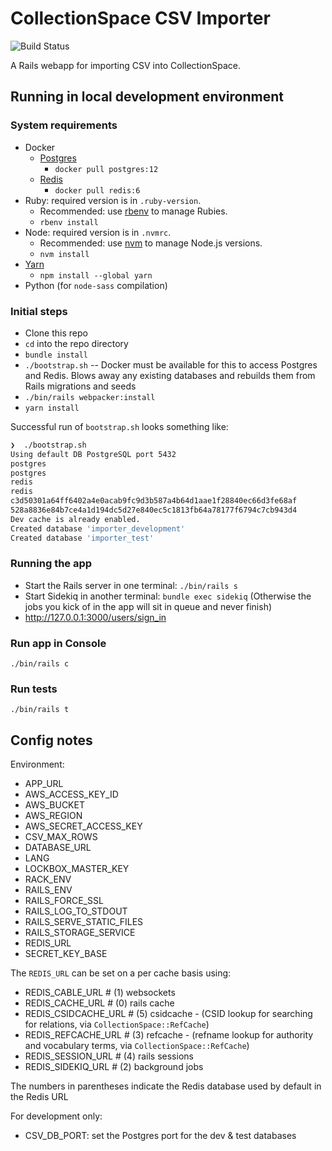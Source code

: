 # CollectionSpace CSV Importer

![Build Status](https://github.com/collectionspace/collectionspace-csv-importer/actions/workflows/ci.yml/badge.svg)

A Rails webapp for importing CSV into CollectionSpace.

## Running in local development environment

### System requirements

- Docker
  - [Postgres](https://hub.docker.com/_/postgres/)
    - `docker pull postgres:12`
  - [Redis](https://hub.docker.com/_/redis/)
    - `docker pull redis:6`
- Ruby: required version is in `.ruby-version`.
  - Recommended: use [rbenv](https://github.com/rbenv/rbenv) to manage Rubies.
  - `rbenv install`
- Node: required version is in `.nvmrc`.
  - Recommended: use [nvm](https://github.com/nvm-sh/nvm) to manage Node.js versions.
  - `nvm install`
- [Yarn](https://classic.yarnpkg.com/en/docs/install)
  - `npm install --global yarn`
- Python (for `node-sass` compilation)

### Initial steps

- Clone this repo
- `cd` into the repo directory
- `bundle install`
- `./bootstrap.sh` -- Docker must be available for this to access Postgres and Redis. Blows away any existing databases and rebuilds them from Rails migrations and seeds
- `./bin/rails webpacker:install`
- `yarn install`

Successful run of `bootstrap.sh` looks something like:

``` bash
❯  ./bootstrap.sh
Using default DB PostgreSQL port 5432
postgres
postgres
redis
redis
c3d50301a64ff6402a4e0acab9fc9d3b587a4b64d1aae1f28840ec66d3fe68af
528a8836e84b7ce4a1d194dc5d27e840ec5c1813fb64a78177f6794c7cb943d4
Dev cache is already enabled.
Created database 'importer_development'
Created database 'importer_test'
```

### Running the app

- Start the Rails server in one terminal: `./bin/rails s`
- Start Sidekiq in another terminal: `bundle exec sidekiq` (Otherwise the jobs you kick of in the app will sit in queue and never finish)
- http://127.0.0.1:3000/users/sign_in

### Run app in Console

`./bin/rails c`

### Run tests

`./bin/rails t`

## Config notes

Environment:

- APP_URL
- AWS_ACCESS_KEY_ID
- AWS_BUCKET
- AWS_REGION
- AWS_SECRET_ACCESS_KEY
- CSV_MAX_ROWS
- DATABASE_URL
- LANG
- LOCKBOX_MASTER_KEY
- RACK_ENV
- RAILS_ENV
- RAILS_FORCE_SSL
- RAILS_LOG_TO_STDOUT
- RAILS_SERVE_STATIC_FILES
- RAILS_STORAGE_SERVICE
- REDIS_URL
- SECRET_KEY_BASE

The `REDIS_URL` can be set on a per cache basis using:

- REDIS_CABLE_URL # (1) websockets
- REDIS_CACHE_URL # (0) rails cache
- REDIS_CSIDCACHE_URL # (5) csidcache - (CSID lookup for searching for relations, via `CollectionSpace::RefCache`)
- REDIS_REFCACHE_URL # (3) refcache - (refname lookup for authority and vocabulary terms, via `CollectionSpace::RefCache`)
- REDIS_SESSION_URL # (4) rails sessions
- REDIS_SIDEKIQ_URL # (2) background jobs

The numbers in parentheses indicate the Redis database used by default in the Redis URL

For development only:

- CSV_DB_PORT: set the Postgres port for the dev & test databases
